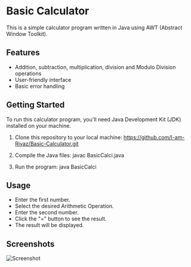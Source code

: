 # Basic Calculator

This is a simple calculator program written in Java using AWT (Abstract Window Toolkit).

## Features

- Addition, subtraction, multiplication, division and Modulo Division operations
- User-friendly interface
- Basic error handling

## Getting Started

To run this calculator program, you'll need Java Development Kit (JDK) installed on your machine.

1. Clone this repository to your local machine: https://github.com/I-am-Riyaz/Basic-Calculator.git

2. Compile the Java files:
javac BasicCalci.java

3. Run the program:
java BasicCalci

## Usage

- Enter the first number.
- Select the desired Arithmetic Operation.
- Enter the second number.
- Click the "=" button to see the result.
- The result will be displayed.

## Screenshots

![Screenshot](Basic-Calculator/Screenshot.png)

